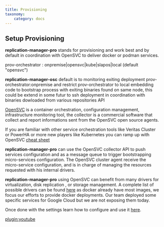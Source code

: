 ```yaml
---
title: Provisioning
taxonomy:
    category: docs
---
```


## Setup Provisioning

**replication-manager-pro** stands for provisioning and work best and by default in coordination with OpenSVC to deliver docker or podman services.

prov-orchestrator : onpremise|opensvc|kube|slapos|local (default "opensvc")

**replication-manager-osc** default is to monitoring exiting deployment prov-orchestrator:onpremise and restrict prov-orchestrator to local embedding code to bootstrap process with exiting binaries found on same node, this could be extend in some futur to ssh deployment in coordination with binaries dowloaded from various repositories API     

[OpenSVC](https://www.opensvc.com/) is a container orchestration, configuration management, infrastructure monitoring tool, the collector is a commercial software that collect and report informations sent from the OpenSVC open source agents.

If you are familiar with other service orchestration tools like Veritas Cluster or PowerHA or more new players like Kubernetes you can ramp up with OpenSVC [cheat sheet](https://docs.opensvc.com/latest/agent.rosettastone.html)  

**replication-manager-pro** can use the OpenSVC collector API to push services configuration and as a message queue to trigger bootstrapping micro-services configuration. The OpenSVC cluster agent receive the micro-service configuration, and is in charge of managing the resources requested with his internal drivers.

**replication-manager-pro** using OpenSVC can benefit from many drivers for virtualization, disk replication , or storage management. A complete list of possible drivers can be found [here](https://docs.opensvc.com/latest/agent.features.html) as docker already have most images, we focus our efforts to provide docker deployments. Our team deployed some specific services for Google Cloud but we are not exposing them today.

Once done with the settings learn how to configure and use it [here](/configuration/provisioning).


[plugin:youtube](https://www.youtube.com/watch?v=3eYlxZo8rRc)
